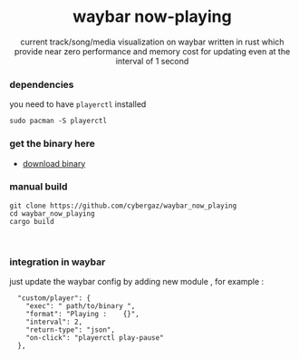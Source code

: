 <div align="center">

  waybar now-playing
  =============

  current track/song/media visualization on waybar written in rust which provide near zero performance and memory cost for updating even at the interval of 1 second


</div>

### dependencies
you need to have `playerctl` installed
```
sudo pacman -S playerctl
```

### get the binary here 
* [download binary](https://github.com/cybergaz/waybar_now_playing/releases/download/v1.0/waybar_now_playing)

### manual build

```
git clone https://github.com/cybergaz/waybar_now_playing
cd waybar_now_playing
cargo build
```

<br>

### integration in waybar 
just update the waybar config by adding new module , for example :
```
  "custom/player": {
    "exec": " path/to/binary ",
    "format": "Playing :    {}",
    "interval": 2,
    "return-type": "json",
    "on-click": "playerctl play-pause"
  },
```
